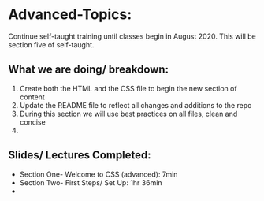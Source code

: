 # Advanced-Topics:

Continue self-taught training until classes begin in August 2020. This will be section five of self-taught.

## What we are doing/ breakdown:

1. Create both the HTML and the CSS file to begin the new section of content
2. Update the README file to reflect all changes and additions to the repo
3. During this section we will use best practices on all files, clean and concise
4. 

## Slides/ Lectures Completed:

* Section One- Welcome to CSS (advanced): 7min
* Section Two- First Steps/ Set Up: 1hr 36min
* 
